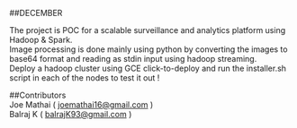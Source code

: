 ##DECEMBER  

The project is POC for a scalable surveillance and analytics platform using Hadoop & Spark.  
Image processing is done mainly using python by converting the images to base64 format and reading as stdin input using hadoop streaming.  
Deploy a hadoop cluster using GCE click-to-deploy and run the installer.sh script in each of the nodes to test it out !  

##Contributors  
Joe Mathai ( joemathai16@gmail.com )  
Balraj K   ( balrajK93@gmail.com )  
